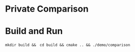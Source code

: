 # Private Comparison

# Build and Run

    mkdir build &&　cd build && cmake .. && ./demo/comparison
